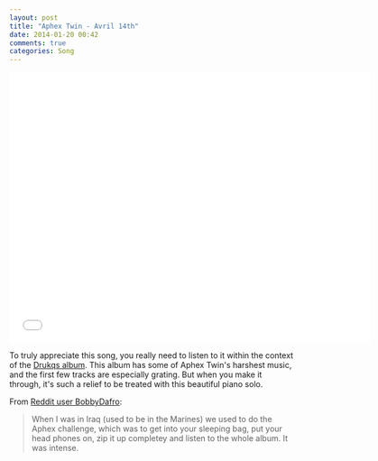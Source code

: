 ```yaml
---
layout: post
title: "Aphex Twin - Avril 14th"
date: 2014-01-20 00:42
comments: true
categories: Song
---
```


<div class="video-container">
  <iframe width="640" height="480" src="//www.youtube.com/embed/MBFXJw7n-fU" frameborder="0" allowfullscreen></iframe>
</div>

To truly appreciate this song, you really need to listen to it within the context of the [Drukqs album](http://grooveshark.com/#!/album/Drukqs/203084). This album has some of Aphex Twin's harshest music, and the first few tracks are especially grating. But when you make it through, it's such a relief to be treated with this beautiful piano solo.

From [Reddit user BobbyDafro](http://www.reddit.com/r/Music/comments/11b0pq/aphex_twin_avril_14th/c6l1kf6):

> When I was in Iraq (used to be in the Marines) we used to do the Aphex challenge, which was to get into your sleeping bag, put your head phones on, zip it up completey and listen to the whole album. It was intense.